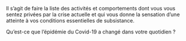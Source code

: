 Il s’agit de faire la liste des activités et comportements dont vous vous sentez privées par la crise actuelle et qui vous donne la sensation d’une atteinte à vos conditions essentielles de subsistance.

Qu’est-ce que l’épidémie du Covid-19 a changé dans votre quotidien ?